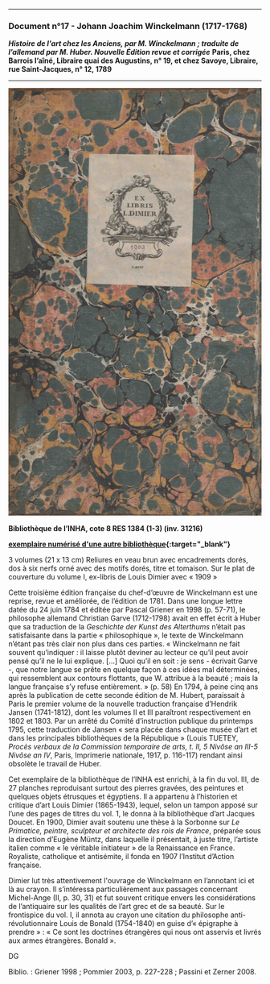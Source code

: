 ﻿***
### **Document n°17 - Johann Joachim Winckelmann (1717-1768)**
**_Histoire de l'art chez les Anciens, par M. Winckelmann ; traduite de l’allemand par M. Huber. Nouvelle Édition revue et corrigée_**
**Paris, chez Barrois l’aîné, Libraire quai des Augustins, n° 19, et chez Savoye, Libraire, rue Saint-Jacques, n° 12, 1789**

-------------------------
![Branching](./img/doc17/doc17_1.jpg)

**Bibliothèque de l’INHA, cote 8 RES 1384 (1-3) (inv. 31216)**

**[exemplaire numérisé d'une autre bibliothèque](https://catalog.hathitrust.org/Record/009019193){:target="_blank"}**

3 volumes (21 x 13 cm)
Reliures en veau brun avec encadrements dorés, dos à six nerfs orné avec des motifs dorés, titre et tomaison.
Sur le plat de couverture du volume I, ex-libris de Louis Dimier avec « 1909 »

Cette troisième édition française du chef-d’œuvre de Winckelmann est une reprise, revue et améliorée, de l’édition de 1781. Dans une longue lettre datée du 24 juin 1784 et éditée par Pascal Griener en 1998 (p. 57-71), le philosophe allemand Christian Garve (1712-1798) avait en effet écrit à Huber que sa traduction de la _Geschichte der Kunst des Alterthums_ n’était pas satisfaisante dans la partie « philosophique », le texte de Winckelmann n’étant pas très clair non plus dans ces parties. « Winckelmann ne fait souvent qu’indiquer : il laisse plutôt deviner au lecteur ce qu’il peut avoir pensé qu’il ne le lui explique.  […] Quoi qu’il en soit : je sens - écrivait Garve -, que notre langue se prête en quelque façon à ces idées mal déterminées, qui ressemblent aux contours flottants, que W. attribue à la beauté ; mais la langue française s’y refuse entièrement. » (p. 58) En 1794, à peine cinq ans après la publication de cette seconde édition de M. Hubert, paraissait à Paris le premier volume de la nouvelle traduction française d’Hendrik Jansen (1741-1812), dont les volumes II et III paraîtront respectivement en 1802 et 1803. Par un arrêté du Comité d’instruction publique du printemps 1795, cette traduction de Jansen « sera placée dans chaque musée d’art et dans les principales bibliothèques de la République » (Louis TUETEY, _Procès verbaux de la Commission temporaire de arts, t. II, 5 Nivôse an III-5 Nivôse an IV_, Paris, Imprimerie nationale, 1917, p. 116-117) rendant ainsi obsolète le travail de Huber.  

Cet exemplaire de la bibliothèque de l’INHA est enrichi, à la fin du vol. III, de 27 planches reproduisant surtout des pierres gravées, des peintures et quelques objets étrusques et égyptiens. Il a appartenu à l’historien et critique d’art Louis Dimier (1865-1943), lequel, selon un tampon apposé sur l’une des pages de titres du vol. 1, le donna à la bibliothèque d’art Jacques Doucet. En 1900, Dimier avait soutenu une thèse à la Sorbonne sur _Le Primatice, peintre, sculpteur et architecte des rois de France_, préparée sous la direction d’Eugène Müntz, dans laquelle il présentait, à juste titre, l’artiste italien comme « le véritable initiateur » de la Renaissance en France. Royaliste, catholique et antisémite, il fonda en 1907 l’Institut d’Action française.

Dimier lut très attentivement l'ouvrage de Winckelmann en l’annotant ici et là au crayon. Il s’intéressa particulièrement aux passages concernant Michel-Ange (II, p. 30, 31) et fut souvent critique envers les considérations de l’antiquaire sur les qualités de l’art grec et de sa beauté. Sur le frontispice du vol. I, il annota au crayon une citation du philosophe anti-révolutionnaire Louis de Bonald (1754-1840) en guise d’« épigraphe à prendre » : « Ce sont les doctrines étrangères qui nous ont asservis et livrés aux armes étrangères. Bonald ».

DG

Biblio. : Griener 1998 ; Pommier 2003, p. 227-228 ; Passini et Zerner 2008.
